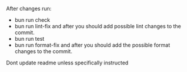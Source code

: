 After changes run:
- bun run check
- bun run lint-fix and after you should add possible lint changes to the commit.
- bun run test
- bun run format-fix and after you should add the possible format changes to the commit.


Dont update readme unless specifically instructed